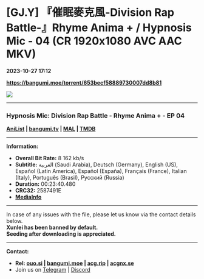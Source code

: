 # [GJ.Y] 『催眠麥克風-Division Rap Battle-』Rhyme Anima + / Hypnosis Mic - 04 (CR 1920x1080 AVC AAC MKV)

**2023-10-27 17:12**

**https://bangumi.moe/torrent/653becf58889730007dd8b81**

![](https://img1.ak.crunchyroll.com/i/spire4-tmb/19341880bdfad1b453c6e8c801470bf61698409904_full.jpg)

* * *

### **__Hypnosis Mic: Division Rap Battle - Rhyme Anima +__** - EP 04

**[AniList](https://anilist.co/anime/163140) | [bangumi.tv](https://bgm.tv/subject/426049) | [MAL](https://myanimelist.net/anime/54858) | [TMDB](https://www.themoviedb.org/tv/96139-division-rap-battle-rhyme-anima)**

* * *

**Information:**

*   **Overall Bit Rate:** 8 162 kb/s
*   **Subtitle:** العربية (Saudi Arabia), Deutsch (Germany), English (US), Español (Latin America), Español (España), Français (France), Italian (Italy), Português (Brasil), Русский (Russia)
*   **Duration:** 00:23:40.480
*   **CRC32:** 2587491E
*   **[MediaInfo](https://rr1---nfo.raws.dev/%5BGJ.Y%5D%20Hypnosis%20Mic%20-%20%20Division%20Rap%20Battle%20-%20Rhyme%20Anima%20%2B%20-%2004%20%28CR%201920x1080%20AVC%20AAC%20MKV%29%20%5B2587491E%5D.mkv.nfo)**

* * *

In case of any issues with the file, please let us know via the contact details below.  
**Xunlei has been banned by default.**  
**Seeding after downloading is appreciated.**

* * *

**Contact:**

*   **Rel: [ouo.si](https://ouo.si/user/BraveSail) | [bangumi.moe](https://bangumi.moe/search/63e4b7585fa12c0007949b88) | [acg.rip](https://acg.rip/user/5570) | [acgnx.se](https://share.acgnx.se/user-529-1.html)**
*   Join us on [Telegram](https://kirara-fantasia.moe/telegram) | [Discord](https://kirara-fantasia.moe/discord)